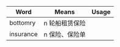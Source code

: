 | Word      | Means    | Usage |
| --------- | -------- | ----- |
| bottomry  | n 轮船租赁保险 |       |
| insurance | n 保险、保险单 |       |

